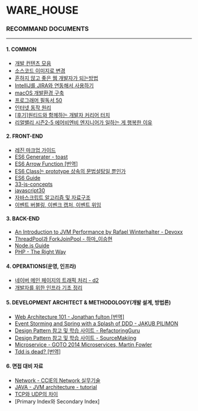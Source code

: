 # WARE_HOUSE

### RECOMMAND DOCUMENTS
---
#### 1. COMMON
- [개발 컨텐츠 모음](https://github.com/Integerous/goQuality-dev-contents)
- [소스코드 이미지로 변경](https://carbon.now.sh)
- [흔하지 않고 좋은 웹 개발자가 되는방법](https://joshua1988.github.io/web-development/translation/how-to-become-uncommonly-web-dev/)
- [IntelliJ를 JIRA와 연동해서 사용하기](https://jojoldu.tistory.com/260)
- [macOS 개발환경 구축](https://subicura.com/2017/11/22/mac-os-development-environment-setup.html)
- [프로그래머 필독서 50](https://www.sangkon.com/2016/02/10/good_books_for_dev/)
- [인터넷 동작 원리](https://www.khanacademy.org/computing/computer-science/internet-intro)
- [[후기]원티드와 함께하는 개발자 커리어 터치](https://velog.io/@doondoony/%ED%9B%84%EA%B8%B0-%EC%9B%90%ED%8B%B0%EB%93%9C%EC%99%80-%ED%95%A8%EA%BB%98%ED%95%98%EB%8A%94-%EA%B0%9C%EB%B0%9C%EC%9E%90-%EC%BB%A4%EB%A6%AC%EC%96%B4-%ED%84%B0%EC%B9%98)
- [리얼밸리 시즌2-5 에어비엔비 엔지니어가 일하는 게 행복한 이유](https://www.youtube.com/watch?v=iaNl6zKTBfg)


#### 2. FRONT-END
- [레진 마크업 가이드](https://github.com/lezhin/markup-guide)
- [ES6 Generater - toast](https://meetup.toast.com/posts/73)
- [ES6 Arrow Function [번역]](http://webframeworks.kr/tutorials/translate/arrow-function/)
- [ES6 Class는 prototype 상속의 문법설탕일 뿐인가](https://gomugom.github.io/is-class-only-a-syntactic-sugar/)
- [ES6 Guide](https://joshua1988.github.io/es6-online-book/spread-operator.html)
- [33-js-concepts](https://github.com/leonardomso/33-js-concepts)
- [javascript30](https://github.com/sat10am/JavaScript30)
- [자바스크립트 알고리즘 및 자료구조](https://github.com/trekhleb/javascript-algorithms/blob/master/README.ko-KR.md)
- [이벤트 버블링, 이벤크 캡처, 이벤트 위임](https://joshua1988.github.io/web-development/javascript/event-propagation-delegation/) 


#### 3. BACK-END
- [An Introduction to JVM Performance by Rafael Winterhalter - Devoxx](https://www.youtube.com/watch?v=hjpzLXoUu1Y&feature=youtu.be)
- [ThreadPool과 ForkJoinPool - 하마_이승현](http://me2.do/5W4fGxFI)
- [Node.js Guide](https://pismute.github.io/nodeguide.com/index.html)
- [PHP - The Right Way](http://modernpug.github.io/php-the-right-way/)

#### 4. OPERATIONS(운영, 인프라)
- [네이버 메인 페이지의 트래픽 처리 - d2](https://d2.naver.com/helloworld/6070967)
- [개발자를 위한 인프라 기초 정리](https://futurecreator.github.io/2018/11/09/it-infrastructure-basics/)

#### 5. DEVELOPMENT ARCHITECT & METHODOLOGY(개발 설계, 방법론)
- [Web Architecture 101 - Jonathan fulton [번역]](https://rhostem.github.io/posts/2018-07-22-web-architecture-101/)
- [Event Storming and Spring with a Splash of DDD - JAKUB PILIMON](https://spring.io/blog/2018/04/11/event-storming-and-spring-with-a-splash-of-ddd)
- [Design Pattern 참고 및 학습 사이트 - RefactoringGuru](https://refactoring.guru/)
- [Design Pattern 참고 및 학습 사이트 - SourceMakiing](https://sourcemaking.com/)
- [Microservice - GOTO 2014 Microservices, Martin Fowler](https://www.youtube.com/watch?v=wgdBVIX9ifA&t=1s)
- [Tdd is dead? [번역]](http://jinson.tistory.com/m/271)

#### 6. 면접 대비 자료
- [Network - CCIE의 Network 실무기술](https://www.youtube.com/channel/UCcppSLMF-4mYzOWDmaixgkg/videos)
- [JAVA - JVM architecture - tutorial](https://www.youtube.com/watch?v=ZBJ0u9MaKtM&t=170s)
- [TCP와 UDP의 차이](http://www.inven.co.kr/webzine/news/?news=165870)
- [Primary Index와 Secondary Index]
